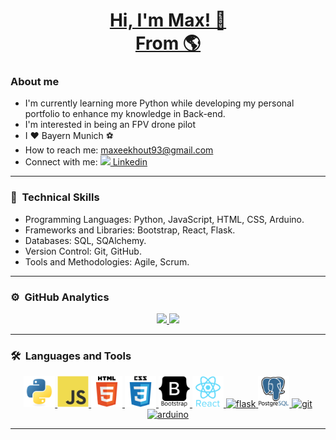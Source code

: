 <!---
<img src="https://i.imgur.com/OSdr9n3.png">
--->
<h1 align="center"><a href="">Hi, I'm Max! 👋 <br> From 🌎 </a></h1>

### About me

- I'm currently learning more Python while developing my personal portfolio to enhance my knowledge in Back-end.
- I'm interested in being an FPV drone pilot
- I ♥ Bayern Munich ⚽
- How to reach me: maxeekhout93@gmail.com
- Connect with me: <a href="https://www.linkedin.com/in/maxeekhout" rel="nofollow"><img src="https://camo.githubusercontent.com/8c244a7a7b8a6e767d241c9a6c5e1b5e13ea693770c52bbc3fe564ba4044a4c9/68747470733a2f2f63646e2d69636f6e732d706e672e666c617469636f6e2e636f6d2f3531322f3137342f3137343835372e706e67" width="15" style="max-width: 100%;"> Linkedin</a>

<hr></hr>

### 📗 &nbsp;Technical Skills

 - Programming Languages: Python, JavaScript, HTML, CSS, Arduino.
 - Frameworks and Libraries: Bootstrap, React, Flask.
 - Databases: SQL, SQAlchemy.
 - Version Control: Git, GitHub.
 - Tools and Methodologies: Agile, Scrum.

<hr></hr>

### ⚙️ &nbsp;GitHub Analytics

<p align="center">
<a href="https://github.com/maxeekhout33">
  <img height="180em" src="https://github-readme-stats-eight-theta.vercel.app/api?username=maxeekhout33&show_icons=true&theme=algolia&include_all_commits=true&count_private=true"/>
  <img height="180em" src="https://github-readme-stats-eight-theta.vercel.app/api/top-langs/?username=maxeekhout33&layout=compact&langs_count=8&theme=algolia"/>
</a>
</p>

<hr></hr>

### 🛠 &nbsp;Languages and Tools

<p align="center"> 
<a href="https://www.python.org" target="_blank" rel="noreferrer"> <img src="https://raw.githubusercontent.com/devicons/devicon/master/icons/python/python-original.svg" alt="python" width="50" height="50"/> </a>                                      
<a href="https://developer.mozilla.org/en-US/docs/Web/JavaScript" target="_blank" rel="noreferrer"> <img src="https://raw.githubusercontent.com/devicons/devicon/master/icons/javascript/javascript-original.svg" alt="javascript" width="50" height="50"/> </a> 
<a href="https://www.w3.org/html/" target="_blank" rel="noreferrer"> <img src="https://raw.githubusercontent.com/devicons/devicon/master/icons/html5/html5-original-wordmark.svg" alt="html5" width="50" height="50"/> </a> 
<a href="https://www.w3schools.com/css/" target="_blank" rel="noreferrer"> <img src="https://raw.githubusercontent.com/devicons/devicon/master/icons/css3/css3-original-wordmark.svg" alt="css3" width="50" height="50"/> </a> 
<a href="https://getbootstrap.com" target="_blank" rel="noreferrer"> <img src="https://raw.githubusercontent.com/devicons/devicon/master/icons/bootstrap/bootstrap-plain-wordmark.svg" alt="bootstrap" width="50" height="50"/> </a>
<a href="https://reactjs.org/" target="_blank" rel="noreferrer"> <img src="https://raw.githubusercontent.com/devicons/devicon/master/icons/react/react-original-wordmark.svg" alt="react" width="50" height="50"/> </a> 
<a href="https://flask.palletsprojects.com/" target="_blank" rel="noreferrer"> <img src="https://www.vectorlogo.zone/logos/pocoo_flask/pocoo_flask-icon.svg" alt="flask" width="50" height="50"/> </a> 
<a href="https://www.postgresql.org" target="_blank" rel="noreferrer"> <img src="https://raw.githubusercontent.com/devicons/devicon/master/icons/postgresql/postgresql-original-wordmark.svg" alt="postgresql" width="50" height="50"/> </a> 
<a href="https://git-scm.com/" target="_blank" rel="noreferrer"> <img src="https://www.vectorlogo.zone/logos/git-scm/git-scm-icon.svg" alt="git" width="50" height="50"/> </a>
<a href="https://www.arduino.cc/" target="_blank" rel="noreferrer"> <img src="https://cdn.worldvectorlogo.com/logos/arduino-1.svg" alt="arduino" width="50" height="50"/> </a> 
</p>

<hr></hr>

<!---
maxeekhout33/maxeekhout33 is a ✨ special ✨ repository because its `README.md` (this file) appears on your GitHub profile.
You can click the Preview link to take a look at your changes.
--->
